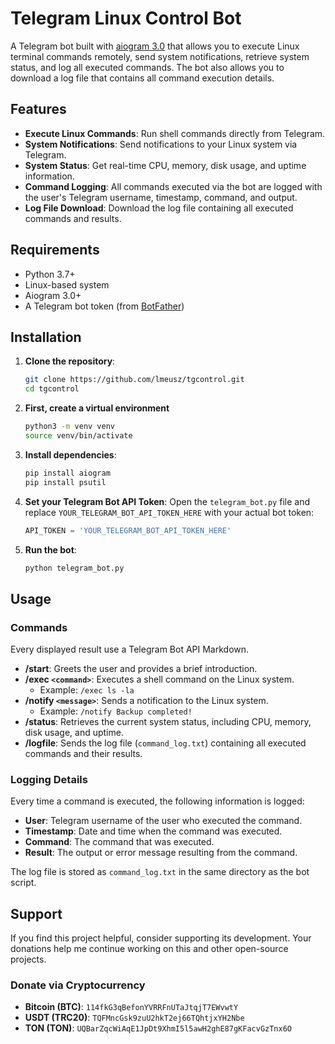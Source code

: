 # Telegram Linux Control Bot

A Telegram bot built with [aiogram 3.0](https://docs.aiogram.dev/en/latest/) that allows you to execute Linux terminal commands remotely, send system notifications, retrieve system status, and log all executed commands. The bot also allows you to download a log file that contains all command execution details.

## Features

- **Execute Linux Commands**: Run shell commands directly from Telegram.
- **System Notifications**: Send notifications to your Linux system via Telegram.
- **System Status**: Get real-time CPU, memory, disk usage, and uptime information.
- **Command Logging**: All commands executed via the bot are logged with the user's Telegram username, timestamp, command, and output.
- **Log File Download**: Download the log file containing all executed commands and results.

## Requirements

- Python 3.7+
- Linux-based system
- Aiogram 3.0+
- A Telegram bot token (from [BotFather](https://core.telegram.org/bots#botfather))

## Installation

1. **Clone the repository**:
    ```bash
    git clone https://github.com/lmeusz/tgcontrol.git
    cd tgcontrol
    ```
2. **First, create a virtual environment**
   ```bash
   python3 -m venv venv
   source venv/bin/activate
   ```

3. **Install dependencies**:
    ```bash
    pip install aiogram
    pip install psutil
    ```

4. **Set your Telegram Bot API Token**:
   Open the `telegram_bot.py` file and replace `YOUR_TELEGRAM_BOT_API_TOKEN_HERE` with your actual bot token:
    ```python
    API_TOKEN = 'YOUR_TELEGRAM_BOT_API_TOKEN_HERE'
    ```

5. **Run the bot**:
    ```bash
    python telegram_bot.py
    ```

## Usage

### Commands
Every displayed result use a Telegram Bot API Markdown.

- **/start**: Greets the user and provides a brief introduction.
- **/exec `<command>`**: Executes a shell command on the Linux system.
  - Example: `/exec ls -la`
- **/notify `<message>`**: Sends a notification to the Linux system.
  - Example: `/notify Backup completed!`
- **/status**: Retrieves the current system status, including CPU, memory, disk usage, and uptime.
- **/logfile**: Sends the log file (`command_log.txt`) containing all executed commands and their results.

### Logging Details

Every time a command is executed, the following information is logged:

- **User**: Telegram username of the user who executed the command.
- **Timestamp**: Date and time when the command was executed.
- **Command**: The command that was executed.
- **Result**: The output or error message resulting from the command.

The log file is stored as `command_log.txt` in the same directory as the bot script.

## Support

If you find this project helpful, consider supporting its development. Your donations help me continue working on this and other open-source projects.

### Donate via Cryptocurrency

- **Bitcoin (BTC)**: `114fkG3qBefonYVRRFnUTaJtqjT7EWvwtY`
- **USDT (TRC20)**: `TQFMncGsk9zuU2hkT2ej66TQhtjxYH2Nbe`
- **TON (TON)**: `UQBarZqcWiAqE1JpDt9XhmI5l5awH2ghE87gKFacvGzTnx6O`
